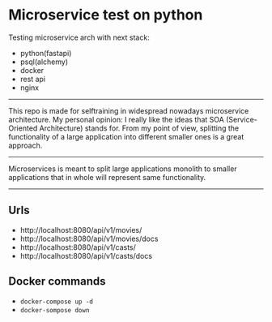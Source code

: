 # Microservice test on python

Testing microservice arch with next stack:

* python(fastapi)
* psql(alchemy)
* docker
* rest api
* nginx

___
This repo is made for selftraining in widespread nowadays microservice architecture. My personal opinion: I really like the ideas that SOA (Service-Oriented Architecture) stands for. From my point of view, splitting the functionality of a large application into different smaller ones is a great approach.
___
Microservices is meant to split large applications monolith to smaller applications that in whole will represent same functionality.
___

## Urls

* http://localhost:8080/api/v1/movies/
* http://localhost:8080/api/v1/movies/docs
* http://localhost:8080/api/v1/casts/
* http://localhost:8080/api/v1/casts/docs

## Docker commands

* `docker-compose up -d`
* `docker-sompose down`
